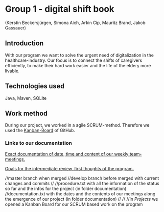 # Group 1 - digital shift book
(Kerstin Beckersjürgen, Simona Aich, Arkin Cip, Mauritz Brand, Jakob Gassauer)

## Introduction
With our program we want to solve the urgent need of digitalization in the healthcare-industry. Our focus is to connect the shifts of caregivers efficiently, to make their hard work easier and the life of the eldery more livable.


## Technologies used
Java, Maven, SQLite

## Work method
During our project, we worked in a agile SCRUM-method. Therefore we used the [Kanban-Board](https://github.com/JakobGassauer/ATdIT_Group1/projects/1) of GitHub.


### Links to our documentation
[Exact documentation of date, time and content of our weekly team-meetings.](documentation/documentation.txt)

[Goals for the intermediate review, first thoughts of the program.](documentation/procedure.txt)

















//master branch when merged
//develop branch before merged with current changes and commits
//
//procedure.txt with all the information of the status so far and the infos for the project (in folder documentation)
//documentation.txt with the dates and the contents of our meetings along the emergence of our project (in folder documentation)
//
//
//in *Projects* we opened a Kanban Board for our SCRUM based work on the program

